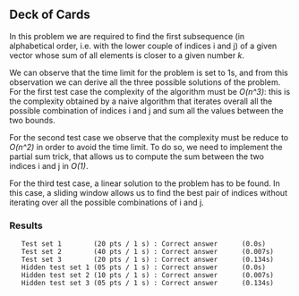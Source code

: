 ## Deck of Cards
In this problem we are required to find the first subsequence (in alphabetical order, i.e. with the lower couple of indices i and j) of a given vector whose sum of all elements is closer to a given number *k*. 

We can observe that the time limit for the problem is set to 1s, and from this observation we can derive all the three possible solutions of the problem.
For the first test case the complexity of the algorithm must be *O(n^3)*: this is the complexity obtained by a naive algorithm that iterates overall all the possible combination of indices i and j and sum all the values between the two bounds. 

For the second test case we observe that the complexity must be reduce to *O(n^2)* in order to avoid the time limit. To do so, we need to implement the partial sum trick, that allows us to compute the sum between the two indices i and j in *O(1)*. 

For the third test case, a linear solution to the problem has to be found. In this case, a sliding window allows us to find the best pair of indices without iterating over all the possible combinations of i and j.

### Results
```
   Test set 1        (20 pts / 1 s) : Correct answer      (0.0s)
   Test set 2        (40 pts / 1 s) : Correct answer      (0.007s)
   Test set 3        (20 pts / 1 s) : Correct answer      (0.134s)
   Hidden test set 1 (05 pts / 1 s) : Correct answer      (0.0s)
   Hidden test set 2 (10 pts / 1 s) : Correct answer      (0.007s)
   Hidden test set 3 (05 pts / 1 s) : Correct answer      (0.134s)
```
